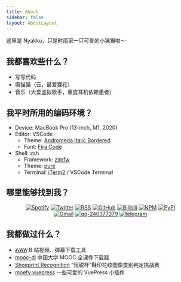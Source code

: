 ```yaml
---
title: About
sidebar: false
layout: AboutLayout
---
```


这里是 Nyakku，只是时雨家一只可爱的小猫猫啦～

## 我都喜欢些什么？

-  写写代码
-  吸猫猫（云，最爱狸花）
-  音乐（大爱虚拟歌手，重度耳机依赖患者）

## 我平时所用的编码环境？

-  Device: MacBook Pro (13-inch, M1, 2020)
-  Editor: VSCode
   -  Theme: [Andromeda Italic Bordered](https://github.com/EliverLara/Andromeda)
   -  Font: [Fira Code](https://github.com/tonsky/FiraCode)
-  Shell: zsh
   -  Framework: [zimfw](https://github.com/zimfw/zimfw)
   -  Theme: [pure](https://github.com/sindresorhus/pure)
   -  Terminal: [iTerm2](https://github.com/gnachman/iTerm2) / VSCode Terminal

## 哪里能够找到我？

<p align="center">
  <a href="https://open.spotify.com/user/pj3ib1pljoqewn4ti8se8yl1q" target="_blank"><img src="https://img.shields.io/badge/Spotify-1ed760.svg?&style=flat-square&logo=spotify&logoColor=white" alt="Spotify"></a>
  <a href="https://twitter.com/SigureMo" target="_blank"><img src="https://img.shields.io/badge/Twitter-1ca0f1.svg?&style=flat-square&logo=twitter&logoColor=white" alt="Twitter"></a>
  <a href="https://nyakku.moe/feed.atom" target="_blank"><img src="https://img.shields.io/badge/RSS-e8a505.svg?&style=flat-square&logo=rss&logoColor=white" alt="RSS"></a>
  <a href="https://github.com/SigureMo" target="_blank"><img src="https://img.shields.io/badge/GitHub-000000.svg?&style=flat-square&logo=github&logoColor=white" alt="GitHub"></a>
  <a href="https://space.bilibili.com/100969474" target="_blank"><img src="https://img.shields.io/badge/bilibili-1eabc9.svg?&style=flat-square&logo=bilibili&logoColor=white" alt="Bilibili"></a>
  <a href="https://www.npmjs.com/~sigure_mo" target="_blank"><img src="https://img.shields.io/badge/NPM-ea3b18.svg?&style=flat-square&logo=npm&logoColor=white" alt="NPM"></a>
  <a href="https://pypi.org/user/SigureMo/" target="_blank"><img src="https://img.shields.io/badge/PyPI-3775a9.svg?&style=flat-square&logo=pypi&logoColor=white" alt="PyPI"></a>
  <br/>
  <a href="mailto:sigure.qaq@gmail.com" target="_blank"><img src="https://img.shields.io/badge/Gmail-c14438.svg?&style=flat-square&logo=gmail&logoColor=white" alt="Gmail"></a>
  <a href="http://qr.topscan.com/api.php?text=http://qm.qq.com/cgi-bin/qm/qr?k=1PbIl8QPOkF0ErJKX-GmjA-E8e53djl4" target="_blank"><img src="https://img.shields.io/badge/QQ-444444.svg?&style=flat-square&logo=tencent%20qq&logoColor=white" alt="qq-240377379"></a>
  <a href="https://t.me/SigureMo" target="_blank"><img src="https://img.shields.io/badge/Telegram-262968.svg?&style=flat-square&logo=telegram&logoColor=white" alt="telegram"></a>
</p>

## 我都做过什么？

-  [𝓫𝓲𝓵𝓲𝓵𝓲](https://bilili.sigure.xyz/) B 站视频、弹幕下载工具
-  [mooc-dl](https://github.com/SigureMo/mooc-dl) 中国大学 MOOC 全课件下载器
-  [Shoeprint Recognition](https://cattidea.github.io/shoeprint-recognition/) “恒锐杯”鞋印花纹图像类别判定挑战赛
-  [moefy vuepress](https://moefyit.github.io/moefy-vuepress/) 一些可爱的 VuePress 小插件
